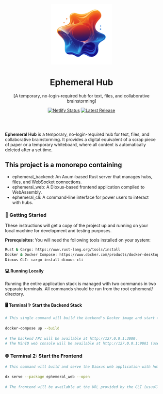<div align="center">
<p align="center">
  <img src="ephemeral_web/assets/logo.png" alt="ephemeral hub" width="200">
</p>

<h1 align="center">
  Ephemeral Hub
</h1>
<p>[A temporary, no-login-required hub for text, files, and collaborative brainstorming]</p>

[![Netlify Status](https://api.netlify.com/api/v1/badges/ed0b5f52-0792-4dc4-b33b-780bc3d1f1a1/deploy-status)](https://app.netlify.com/projects/ephemeral-hub/deploys) [![Latest Release](https://img.shields.io/github/v/release/seahorse-byte/ephemeral_hub)](https://github.com/seahorse-byte/ephemeral_hub/releases/latest)

</div>
<br/>
<br/>


**Ephemeral Hub** is a temporary, no-login-required hub for text, files, and collaborative brainstorming. It provides a digital equivalent of a scrap piece of paper or a temporary whiteboard, where all content is automatically deleted after a set time.

## This project is a monorepo containing

- ephemeral_backend: An Axum-based Rust server that manages hubs, files, and WebSocket connections.
- ephemeral_web: A Dioxus-based frontend application compiled to WebAssembly.
- ephemeral_cli: A command-line interface for power users to interact with hubs.

### 🚀 Getting Started

These instructions will get a copy of the project up and running on your local machine for development and testing purposes.

**Prerequisites**: You will need the following tools installed on your system:

```bash
Rust & Cargo: https://www.rust-lang.org/tools/install
Docker & Docker Compose: https://www.docker.com/products/docker-desktop/
Dioxus CLI: cargo install dioxus-cli
```

#### 💻 Running Locally

Running the entire application stack is managed with two commands in two separate terminals. All commands should be run from the root ephemeral/ directory.

#### 🖥️ Terminal 1: Start the Backend Stack

```bash
# This single command will build the backend's Docker image and start the backend server, a Redis database, and a MinIO S3-compatible file store.

docker-compose up --build

# The backend API will be available at http://127.0.0.1:3000.
# The MinIO web console will be available at http://127.0.0.1:9001 (user: minioadmin, pass: minioadmin).
```

### 🌐 Terminal 2: Start the Frontend

```bash
# This command will build and serve the Dioxus web application with hot-reloading.

dx serve --package ephemeral_web --open

# The frontend will be available at the URL provided by the CLI (usually http://127.0.0.1:8080).
```
